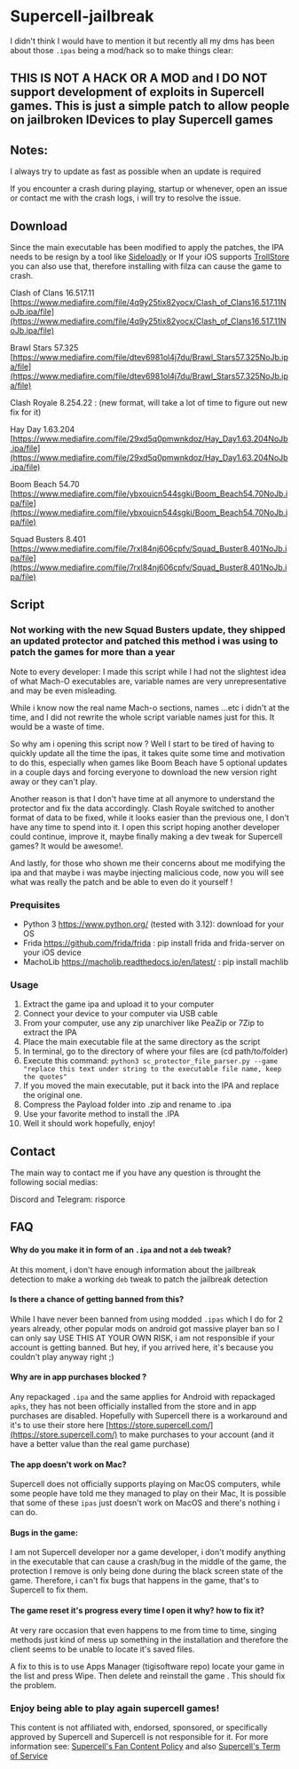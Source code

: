 # Supercell-jailbreak

I didn't think I would have to mention it but recently all my dms has been about those `.ipas` being a mod/hack so to make things clear:

## THIS IS NOT A HACK OR A MOD and I DO NOT support development of exploits in Supercell games. This is just a simple patch to allow people on jailbroken IDevices to play Supercell games

## Notes: ##

I always try to update as fast as possible when an update is required

If you encounter a crash during playing, startup or whenever, open an issue or contact me with the crash logs, i will try to resolve the issue.


## Download ##

Since the main executable has been modified to apply the patches, the IPA needs to be resign by a tool like [Sideloadly](https://sideloadly.io/) or If your iOS supports [TrollStore](https://github.com/opa334/TrollStore) you can also use that, therefore installing with filza can cause the game to crash.

Clash of Clans 16.517.11 [https://www.mediafire.com/file/4q9y25tix82yocx/Clash_of_Clans16.517.11NoJb.ipa/file](https://www.mediafire.com/file/4q9y25tix82yocx/Clash_of_Clans16.517.11NoJb.ipa/file)

Brawl Stars 57.325 [https://www.mediafire.com/file/dtev6981ol4j7du/Brawl_Stars57.325NoJb.ipa/file](https://www.mediafire.com/file/dtev6981ol4j7du/Brawl_Stars57.325NoJb.ipa/file)

Clash Royale 8.254.22 : (new format, will take a lot of time to figure out new fix for it)

Hay Day 1.63.204 [https://www.mediafire.com/file/29xd5q0pmwnkdoz/Hay_Day1.63.204NoJb.ipa/file](https://www.mediafire.com/file/29xd5q0pmwnkdoz/Hay_Day1.63.204NoJb.ipa/file)

Boom Beach 54.70 [https://www.mediafire.com/file/ybxouicn544sgki/Boom_Beach54.70NoJb.ipa/file](https://www.mediafire.com/file/ybxouicn544sgki/Boom_Beach54.70NoJb.ipa/file)

Squad Busters 8.401 [https://www.mediafire.com/file/7rxl84nj606cpfv/Squad_Buster8.401NoJb.ipa/file](https://www.mediafire.com/file/7rxl84nj606cpfv/Squad_Buster8.401NoJb.ipa/file)

## Script ##
### **Not working with the new Squad Busters update, they shipped an updated protector and patched this method i was using to patch the games for more than a year**

Note to every developer: I made this script while I had not the slightest idea of what Mach-O executables are, variable names are very unrepresentative and may be even misleading.

While i know now the real name Mach-o sections, names ...etc i didn't at the time, and I did not rewrite the whole script variable names just for this. It would be a waste of time.

So why am i opening this script now ? Well I start to be tired of having to quickly update all the time the ipas, it takes quite some time and motivation to do this, especially when games like Boom Beach have 5 optional updates in a couple days and forcing everyone to download the new version right away or they can't play.

Another reason is that I don't have time at all anymore to understand the protector and fix the data accordingly. Clash Royale switched to another format of data to be fixed, while it looks easier than the previous one, I don't have any time to spend into it. I open this script hoping another developer could continue, improve it, maybe finally making a dev tweak for Supercell games? It would be awesome!.

And lastly, for those who shown me their concerns about me modifying the ipa and that maybe i was maybe injecting malicious code, now you will see what was really the patch and be able to even do it yourself !


  ### Prequisites  
  -  Python 3 https://www.python.org/ (tested with 3.12): download for your OS 
  -  Frida https://github.com/frida/frida : pip install frida and frida-server on your iOS device
  -  MachoLib https://macholib.readthedocs.io/en/latest/ : pip install machlib

  ### Usage
  1. Extract the game ipa and upload it to your computer
  2. Connect your device to your computer via USB cable
  3. From your computer, use any zip unarchiver like PeaZip or 7Zip to extract the IPA
  4. Place the main executable file at the same directory as the script
  5. In terminal, go to the directory of where your files are (cd path/to/folder)
  6. Execute this command: `python3 sc_protector_file_parser.py --game "replace this text under string to the executable file name, keep the quotes"`
  7. If you moved the main executable, put it back into the IPA and replace the original one.
  8. Compress the Payload folder into .zip and rename to .ipa
  9. Use your favorite method to install the .IPA
  10. Well it should work hopefully, enjoy!

## Contact ##
The main way to contact me if you have any question is throught the following social medias:

Discord and Telegram: risporce

## FAQ ##

####  Why do you make it in form of an `.ipa` and not a `deb` tweak? ####
At this moment, i don't have enough information about the jailbreak detection to make a working `deb` tweak to patch the jailbreak detection

#### Is there a chance of getting banned from this? #### 
While I have never been banned from using modded `.ipas` which I do for 2 years already, other popular mods on android got massive player ban so I can only say USE THIS AT YOUR OWN RISK, i am not responsible if your account is getting banned. But hey, if you arrived here, it's because you couldn't play anyway right ;)

#### Why are in app purchases blocked ? ####
Any repackaged `.ipa` and the same applies for Android with repackaged `apks`, they has not been officially installed from the store and in app purchases are disabled. Hopefully with Supercell there is a workaround and it's to use their store here [https://store.supercell.com/](https://store.supercell.com/) to make purchases to your account (and it have a better value than the real game purchase)

#### The app doesn't work on Mac? ####
Supercell does not officially supports playing on MacOS computers, while some people have told me they managed to play on their Mac, It is possible that some of these `ipas` just doesn't work on MacOS and there's nothing i can do.

#### Bugs in the game: ####
I am not Supercell developer nor a game developer, i don't modify anything in the executable that can cause a crash/bug in the middle of the game, the protection I remove is only being done during the black screen state of the game. Therefore, i can't fix bugs that happens in the game, that's to Supercell to fix them.

#### The game reset it's progress every time I open it why? how to fix it? ####
At very rare occasion that even happens to me from time to time, singing methods just kind of mess up something in the installation and therefore the client seems to be unable to locate it's saved files.

A fix to this is to use Apps Manager (tigisoftware repo) locate your game in the list and press Wipe. Then delete and reinstall the game . This should fix the problem.

### Enjoy being able to play again supercell games! ###
This content is not affiliated with, endorsed, sponsored, or specifically approved by Supercell and Supercell is not responsible for it. For more information see: [Supercell's Fan Content Policy](https://supercell.com/en/fan-content-policy/) and also [Supercell's Term of Service](https://supercell.com/en/terms-of-service/)

